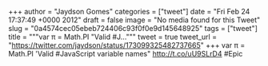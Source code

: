 
+++
author = "Jaydson Gomes"
categories = ["tweet"]
date = "Fri Feb 24 17:37:49 +0000 2012"
draft = false
image = "No media found for this Tweet"
slug = "0a4574cec05ebeb724406c93f0f0e9d145648925"
tags = ["tweet"]
title = """var π = Math.PI "Valid #J..."""
tweet = true
tweet_url = "https://twitter.com/jaydson/status/173099325482737665"
+++
var π = Math.PI 'Valid #JavaScript variable names" http://t.co/uU9SLrD4 #Epic

